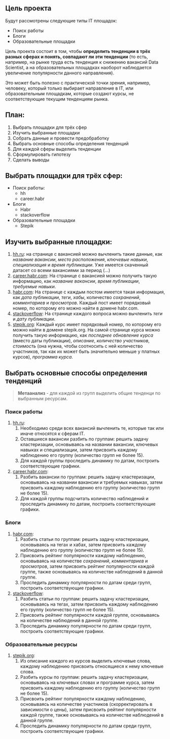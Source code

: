 ## Цель проекта

Будут рассмотрены следующие типы IT площадок:
- Поиск работы
- Блоги
- Образовательные площадки

Цель проекта состоит в том, чтобы **определить тенденции в трёх разных сферах и понять, совпадают ли эти тенденции** (то есть, например, на рынке труда есть 
тенденция к снижению вакансий Data Scientist, а на образовательных площадках наоборот наблюдается увеличение популярности данного направления). 

Это может быть полезно с практической точки зрения, например, человеку, который только выбирает направление в IT, или образовательным площадкам, 
которые создают курсы, не соответствующие текущим тенденциям рынка.


## План:
 1. Выбрать площадки для трёх сфер
 2. Изучить выбранные площадки 
 3. Собрать данные и провести предобработку 
 4. Выбрать основные способы определения тенденций
 5. Для каждой сферы выделить тенденции
 6. Сформулировать гипотезу
 7. Сделать выводы

## Выбрать площадки для трёх сфер:
- Поиск работы: 
  - hh
  - career.habr
- Блоги
  - Habr
  - stackoverflow
- Образовательные площадки
  - Stepik

## Изучить выбранные площадки:
1. [hh.ru](https://hh.ru/): 
  на странице с вакансией можно вычленить такие данные, как *название вакансии*, *место расположения*, *ключевые навыки*, 
  *специализация* и *время публикации*. Уже имеется скаченный датасет со всеми вакансиями за период (...)
2. [career.habr.com](https://career.habr.com/):
  На странице с вакансией можно получить такую информацию, как *название вакансии*, *время публикации*, *требуемые навыки*.
4. [habr.com](https://habr.com/):
  На странице с каждым постом имеется такая информация, как *дата публикации*, *теги*, *хабы*, количество *сохранений*, *комментариев* и *просмотров*. 
  Каждый пост имеет порядковый номер, по которому его можно найти в домене habr.com. 
3. [stackoverflow](https://stackoverflow.com/):
  На странице каждого вопроса можно вычленить *теги* и *дату публикации*.
5. [stepik.org](https://stepik.org/):
  Каждый курс имеет порядковый номер, по которому его можно найти в домене stepik.org. 
  На самой странице курса можно получить такую информацию, как *последнее обновление курса* (вместо даты публикации), *описание*, 
  *количество участников*, *стоимость* (она нужна, чтобы соотносить с ней количество участников, так как их может быть 
  значительно меньше у платных курсов), *программа курса*.
  
  
## Выбрать основные способы определения тенденций 

> **Метаанализ** - для каждой из групп выделить общие тенденци по выбранным ресурсам.

### Поиск работы
1. [hh.ru](https://hh.ru/): 
    1. Необходимо среди всех вакансий вычленить те, которые так или иначе относятся к сферам IT. 
    1. Оставшиеся вакансии разбить по группам: решить задачу кластеризации, основываясь на названии вакансии, ключевых навыках и специализации, затем присвоить 
    каждому наблюдению его группу (количество групп не более 15).
    1. Для каждой группы проследить динамику по датам, построить соответствующие графики.
1. [career.habr.com](https://career.habr.com/):
    1. Разбить вакансии по группам: решить задачу кластеризации, основываясь на названии вакансии и требуемых навыках, затем присвоить 
    каждому наблюдению его группу (количество групп не более 15).
    1. Для каждой группы подсчитать количество наблюдений и проследить динамику по датам, построить соответствующие графики.

### Блоги
1. [habr.com](https://habr.com/):
    1. Разбить статьи по группам: решить задачу кластеризации, основываясь на тегах и хабах, затем присвоить 
    каждому наблюдению его группу (количество групп не более 15).
    1. Присвоить рейтинг популярности каждому наблюдению, основываясь на количестве *сохранений*, *комментариев* и *просмотров*, затем присвоить рейтинг популярности
    каждой группе, также основываясь на количестве наблюдений в данной группе.
    1. Проследить динамику популярности по датам среди групп, построить соответствующие графики.
1. [stackoverflow](https://stackoverflow.com/):
    1. Разбить статьи по группам: решить задачу кластеризации, основываясь на тегах, затем присвоить каждому наблюдению его группу (количество групп не более 15).
    1. Присвоить рейтинг популярности каждой группе, основываясь на количестве наблюдений в данной группе.
    1. Проследить динамику популярности по датам среди групп, построить соответствующие графики.


### Образовательные ресурсы
1. [stepik.org](https://stepik.org/):
    1. Из описание каждого из курсов выделить ключевые слова, каждому наблюдению присвоить относящиеся к нему ключевые слова.
    1. Разбить курсы по группам: решить задачу кластеризации, основываясь на ключевых словах и программе курса, затем присвоить 
    каждому наблюдению его группу (количество групп не более 15).
    1. Присвоить рейтинг популярности каждому наблюдению, основываясь на количестве участников (скорректировать в зависимости о цены), затем присвоить рейтинг популярности
    каждой группе, также основываясь на количестве наблюдений в данной группе.
    1. Проследить динамику популярности по датам среди групп, построить соответствующие графики.







